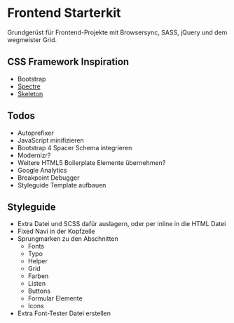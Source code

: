 # Frontend Starterkit

Grundgerüst für Frontend-Projekte mit Browsersync, SASS, jQuery und dem wegmeister Grid.


## CSS Framework Inspiration
* Bootstrap
* [Spectre](http://picturepan2.github.io/spectre/)
* [Skeleton](http://getskeleton.com/)


## Todos

* Autoprefixer
* JavaScript minifizieren
* Bootstrap 4 Spacer Schema integrieren
* Modernizr?
* Weitere HTML5 Boilerplate Elemente übernehmen?
* Google Analytics
* Breakpoint Debugger
* Styleguide Template aufbauen


## Styleguide

* Extra Datei und SCSS dafür auslagern, oder per inline in die HTML Datei
* Fixed Navi in der Kopfzeile
* Sprungmarken zu den Abschnitten
  * Fonts
  * Typo
  * Helper
  * Grid
  * Farben
  * Listen
  * Buttons
  * Formular Elemente
  * Icons
* Extra Font-Tester Datei erstellen
